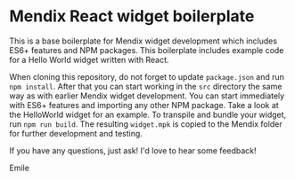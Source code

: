 # Mendix React widget boilerplate

This is a base boilerplate for Mendix widget development which includes ES6+
features and NPM packages. This boilerplate includes example code for a Hello
World widget written with React.

When cloning this repository, do not forget to update `package.json` and run
`npm install`. After that you can start working in the `src` directory the same
way as with earlier Mendix widget development. You can start immediately with
ES6+ features and importing any other NPM package. Take a look at the
HelloWorld widget for an example. To transpile and bundle your widget, run `npm
run build`. The resulting `widget.mpk` is copied to the Mendix folder for
further development and testing.

If you have any questions, just ask! I'd love to hear some feedback!

Emile
